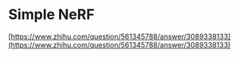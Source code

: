 # Simple NeRF
[https://www.zhihu.com/question/561345788/answer/3089338133](https://www.zhihu.com/question/561345788/answer/3089338133)
